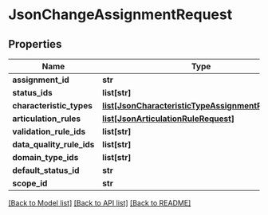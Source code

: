 # JsonChangeAssignmentRequest

## Properties
Name | Type | Description | Notes
------------ | ------------- | ------------- | -------------
**assignment_id** | **str** |  | 
**status_ids** | **list[str]** |  | [optional] 
**characteristic_types** | [**list[JsonCharacteristicTypeAssignmentReference]**](JsonCharacteristicTypeAssignmentReference.md) |  | [optional] 
**articulation_rules** | [**list[JsonArticulationRuleRequest]**](JsonArticulationRuleRequest.md) |  | [optional] 
**validation_rule_ids** | **list[str]** |  | [optional] 
**data_quality_rule_ids** | **list[str]** |  | [optional] 
**domain_type_ids** | **list[str]** |  | [optional] 
**default_status_id** | **str** |  | [optional] 
**scope_id** | **str** |  | [optional] 

[[Back to Model list]](../README.md#documentation-for-models) [[Back to API list]](../README.md#documentation-for-api-endpoints) [[Back to README]](../README.md)


